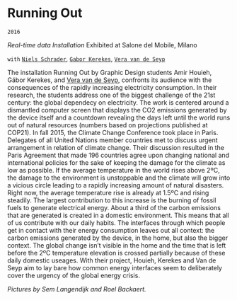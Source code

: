 Running Out
=======
`2016`

_Real-time data Installation_
Exhibited at Salone del Mobile, Milano

`with` [`Niels Schrader`](http://www.minddesign.info/), [`Gabor Kerekes`](https://krks.info/), [`Vera van de Seyp`](http://veravandeseyp.com)

The installation Running Out by Graphic Design students Amir Houieh, Gábor Kerekes, and [Vera van de Seyp](http://veravandeseyp.com), confronts its audience with the consequences of the rapidly increasing electricity consumption. In their research, the students address one of the biggest challenge of the 21st century: the global dependecy on electricity.
The work is centered around a dismantled computer screen that displays the CO2 emissions generated by the device itself and a countdown revealing the days left until the world runs out of natural resources (numbers based on projections published at COP21).
In fall 2015, the Climate Change Conference took place in Paris. Delegates of all United Nations member countries met to discuss urgent arrangement in relation of climate change. Their discussion resulted in the Paris Agreement that made 196 countries agree upon changing national and international policies for the sake of keeping the damage for the climate as low as possible.
If the average temperature in the world rises above 2ºC, the damage to the environment is unstoppable and the climate will grow into a vicious circle leading to a rapidly increasing amount of natural disasters. Right now, the average temperature rise is already at 1.5ºC and rising steadily. The largest contribution to this increase is the burning of fossil fuels to generate electrical energy.
About a third of the carbon emissions that are generated is created in a domestic environment. This means that all of us contribute with our daily habits.
The interfaces through which people get in contact with their energy consumption leaves out all context: the carbon emissions generated by the device, in the home, but also the bigger context. The global change isn’t visible in the home and the time that is left before the 2ºC temperature elevation is crossed partially because of these daily domestic useages.
With their project, Houieh, Kerekes and Van de Seyp aim to lay bare how common energy interfaces seem to deliberately cover the urgency of the global energy crisis.

_Pictures by Sem Langendijk and Roel Backaert._



